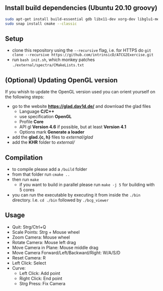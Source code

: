 ## Install build dependencies (Ubuntu 20.10 groovy)
```bash
sudo apt-get install build-essential gdb libx11-dev xorg-dev libglu1-mesa-dev
sudo snap install cmake --classic
```

## Setup
- clone this repository using the `--recursive` flag, i.e. for HTTPS do
`git clone --recursive https://github.com/intrinsicD/ATCG2Exercise.git`
- run `bash init.sh`, which monkey patches `./external/spectra/CMakeLists.txt`

## (Optional) Updating OpenGL version
If you whish to update the OpenGL version used you can orient yourself on the following steps:
- go to the website **https://glad.dav1d.de/** and download the glad files
  - Language **C/C++**
  - use specification **OpenGL**
  - Profile **Core**
  - API gl **Version 4.6** if possible, but at least **Version 4.1**
  - Options mark **Generate a loader**
- add the **glad.{c, h}** files to *external/glad*
- add the **KHR** folder to *external/*

## Compilation
- to compile please add a `/build` folder
- from that folder run `cmake ..`
- then run `make`
  - if you want to build in parallel please run `make -j 5` for building with 5 cores
- you can run the executable by executing it from inside the `./bin` directory. I.e. `cd ./bin` followed by `./bcg_viewer`

## Usage
- Quit: Strg/Ctrl+Q
- Scale Points: Strg + Mouse wheel
- Zoom Camera: Mouse wheel
- Rotate Camera: Mouse left drag
- Move Camera in Plane: Mouse middle drag
- Move Camera Forward/Left/Backward/Right: W/A/S/D
- Reset Camera: R
- Left Click: Select
- Curve:
  - Left Click: Add point
  - Right Click: End point
  - Strg Press: Fix Camera
